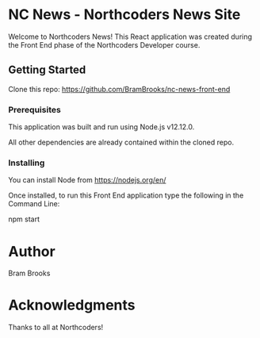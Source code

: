 # NC News - Northcoders News Site

Welcome to Northcoders News! This React application was created during the Front End phase of the Northcoders Developer course.

## Getting Started

Clone this repo: https://github.com/BramBrooks/nc-news-front-end

### Prerequisites

This application was built and run using Node.js v12.12.0.

All other dependencies are already contained within the cloned repo.

### Installing

You can install Node from https://nodejs.org/en/

Once installed, to run this Front End application type the following in the Command Line:

npm start

# Author

Bram Brooks

# Acknowledgments

Thanks to all at Northcoders!
